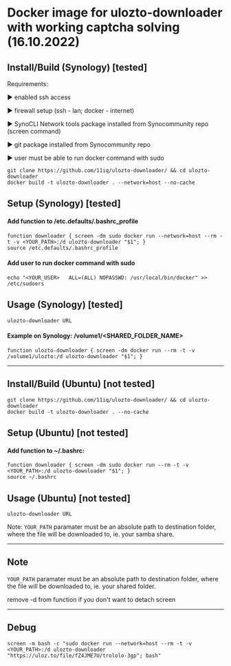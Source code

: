 # Docker image for ulozto-downloader with working captcha solving (16.10.2022)

## Install/Build (Synology) [tested]
Requirements: 

▶ enabled ssh access

▶ firewall setup (ssh - lan; docker - internet)

▶ SynoCLI Network tools package installed from Synocommunity repo (screen command)

▶ git package installed from Synocommunity repo

▶ user must be able to run docker command with sudo

```
git clone https://github.com/11iq/ulozto-downloader/ && cd ulozto-downloader
docker build -t ulozto-downloader . --network=host --no-cache
```

## Setup (Synology) [tested]
#### Add function to /etc.defaults/.bashrc_profile

```
function downloader { screen -dm sudo docker run --network=host --rm -t -v <YOUR_PATH>:/d ulozto-downloader "$1"; }
source /etc.defaults/.bashrc_profile
```
#### Add user to run docker command with sudo
```
echo "<YOUR_USER>   ALL=(ALL) NOPASSWD: /usr/local/bin/docker" >> /etc/sudoers
```
## Usage (Synology) [tested]
```
ulozto-downloader URL
```

#### Example on Synology: /volume1/<SHARED_FOLDER_NAME>
```
function ulozto-downloader { screen -dm docker run --rm -t -v /volume1/ulozto:/d ulozto-downloader "$1"; }
```


------------------------------------------------------------------------------------------------------------------------------------------


## Install/Build (Ubuntu) [not tested]

```
git clone https://github.com/11iq/ulozto-downloader/ && cd ulozto-downloader
docker build -t ulozto-downloader . --no-cache
```

## Setup (Ubuntu) [not tested]
#### Add function to ~/.bashrc:
```
function downloader { screen -dm sudo docker run --rm -t -v <YOUR_PATH>:/d ulozto-downloader "$1"; }
source ~/.bashrc
```
## Usage (Ubuntu) [not tested]
```
ulozto-downloader URL
```
Note: `YOUR_PATH` paramater must be an absolute path to destination folder, where the file will be downloaded to, ie. your samba share.

------------------------------------------------------------------------------------------------------------------------------------------

## Note

`YOUR_PATH` paramater must be an absolute path to destination folder, where the file will be downloaded to, ie. your shared folder.
 
remove -d from function if you don't want to detach screen
 
------------------------------------------------------------------------------------------------------------------------------------------

## Debug
```
screen -m bash -c "sudo docker run --network=host --rm -t -v <YOUR_PATH>:/d ulozto-downloader "https://uloz.to/file/fZ4JME7U/trololo-3gp"; bash"
```
